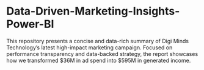 # Data-Driven-Marketing-Insights-Power-BI
This repository presents a concise and data-rich summary of Digi Minds Technology’s latest high-impact marketing campaign. Focused on performance transparency and data-backed strategy, the report showcases how we transformed $36M in ad spend into $595M in generated income.
